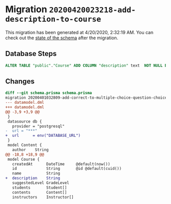 # Migration `20200420023218-add-description-to-course`

This migration has been generated at 4/20/2020, 2:32:19 AM.
You can check out the [state of the schema](./schema.prisma) after the migration.

## Database Steps

```sql
ALTER TABLE "public"."Course" ADD COLUMN "description" text  NOT NULL DEFAULT '';
```

## Changes

```diff
diff --git schema.prisma schema.prisma
migration 20200401032809-add-correct-to-multiple-choice-question-choice..20200420023218-add-description-to-course
--- datamodel.dml
+++ datamodel.dml
@@ -3,9 +3,9 @@
 }
 datasource db {
   provider = "postgresql"
-  url = "***"
+  url      = env("DATABASE_URL")
 }
 model Content {
   author    String
@@ -18,8 +18,9 @@
 model Course {
   createdAt      DateTime     @default(now())
   id             String       @id @default(cuid())
   name           String
+  description    String
   suggestedLevel GradeLevel
   students       Student[]
   contents       Content[]
   instructors    Instructor[]
```


